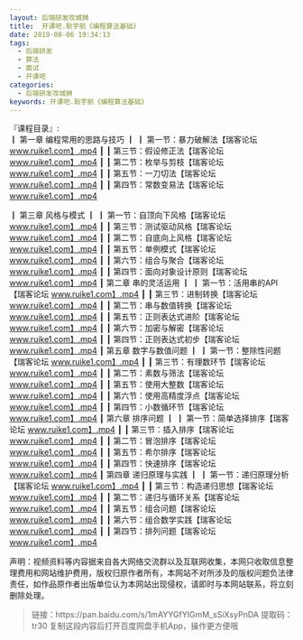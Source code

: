 ```yaml
---
layout: 后端研发攻城狮
title:  开课吧.耿宇航《编程算法基础》
date: 2019-08-06 19:34:13
tags:
  - 后端研发
  - 算法
  - 面试
  - 开课吧
categories:
  - 后端研发攻城狮
keywords: 开课吧.耿宇航《编程算法基础》
---
```

『课程目录』:  
┃  第一章 编程常用的思路与技巧
┃  ┃  第一节：暴力破解法【瑞客论坛 www.ruike1.com】.mp4
┃  ┃  第三节：假设修正法【瑞客论坛 www.ruike1.com】.mp4
┃  ┃  第二节：枚举与剪枝【瑞客论坛 www.ruike1.com】.mp4
┃  ┃  第五节：一刀切法【瑞客论坛 www.ruike1.com】.mp4
┃  ┃  第四节：常数变易法【瑞客论坛 www.ruike1.com】.mp4
<!-- more --> 
┃  第三章 风格与模式
┃  ┃  第一节：自顶向下风格【瑞客论坛 www.ruike1.com】.mp4
┃  ┃  第三节：测试驱动风格【瑞客论坛 www.ruike1.com】.mp4
┃  ┃  第二节：自底向上风格【瑞客论坛 www.ruike1.com】.mp4
┃  ┃  第五节：单例模式【瑞客论坛 www.ruike1.com】.mp4
┃  ┃  第六节：组合与聚合【瑞客论坛 www.ruike1.com】.mp4
┃  ┃  第四节：面向对象设计原则【瑞客论坛 www.ruike1.com】.mp4
┃  第二章 串的灵活运用
┃  ┃  第一节：活用串的API【瑞客论坛 www.ruike1.com】.mp4
┃  ┃  第三节：进制转换【瑞客论坛 www.ruike1.com】.mp4
┃  ┃  第二节：串与数值转换【瑞客论坛 www.ruike1.com】.mp4
┃  ┃  第五节：正则表达式进阶【瑞客论坛 www.ruike1.com】.mp4
┃  ┃  第六节：加密与解密【瑞客论坛 www.ruike1.com】.mp4
┃  ┃  第四节：正则表达式初步【瑞客论坛 www.ruike1.com】.mp4
┃  第五章 数字与数值问题
┃  ┃  第一节：整除性问题【瑞客论坛 www.ruike1.com】.mp4
┃  ┃  第三节：有理数环节【瑞客论坛 www.ruike1.com】.mp4
┃  ┃  第二节：素数与筛法【瑞客论坛 www.ruike1.com】.mp4
┃  ┃  第五节：使用大整数【瑞客论坛 www.ruike1.com】.mp4
┃  ┃  第六节：使用高精度浮点【瑞客论坛 www.ruike1.com】.mp4
┃  ┃  第四节：小数循环节【瑞客论坛 www.ruike1.com】.mp4
┃  第六章 排序问题
┃  ┃  第一节：简单选择排序【瑞客论坛 www.ruike1.com】.mp4
┃  ┃  第三节：插入排序【瑞客论坛 www.ruike1.com】.mp4
┃  ┃  第二节：冒泡排序【瑞客论坛 www.ruike1.com】.mp4
┃  ┃  第五节：希尔排序【瑞客论坛 www.ruike1.com】.mp4
┃  ┃  第四节：快速排序【瑞客论坛 www.ruike1.com】.mp4
┃  第四章 递归原理与实践
┃  ┃  第一节：递归原理分析【瑞客论坛 www.ruike1.com】.mp4
┃  ┃  第三节：构造递归思想【瑞客论坛 www.ruike1.com】.mp4
┃  ┃  第二节：递归与循环关系【瑞客论坛 www.ruike1.com】.mp4
┃  ┃  第五节：组合问题【瑞客论坛 www.ruike1.com】.mp4
┃  ┃  第六节：组合数学实践【瑞客论坛 www.ruike1.com】.mp4
┃  ┃  第四节：排列问题【瑞客论坛 www.ruike1.com】.mp4
<div class="post-copyright">
    <div class="post-copyright__author">
      <span class="post-copyright-meta">声明：视频资料等内容据来自各大网络交流群以及互联网收集，本网只收取信息整理费用和网站维护费用，版权归原作者所有，本网站不对所涉及的版权问题负法律责任，如作品原作者出版单位认为本网站出现侵权，请即时与本网站联系，将立刻删除处理。 </span>
    </div>
</div>

<blockquote class="blockquote-center">
链接：https://pan.baidu.com/s/1mAYYGfYIGmM_sSiXsyPnDA 
提取码：tr30 
复制这段内容后打开百度网盘手机App，操作更方便哦
</blockquote>

